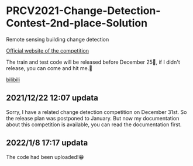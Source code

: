 # PRCV2021-Change-Detection-Contest-2nd-place-Solution


Remote sensing building change detection

[Official website of the competition](https://captain-whu.github.io/PRCV2021_RS/index.html)

The train and test code will be released before December 25🎄, if I didn't release, you can come and hit me.🤪

[bilibili](https://www.bilibili.com/video/BV1TM4y1w7aa?spm_id_from=333.999.0.0&vd_source=0b14de2ebd544086cd89f0c967759f8d)

## 2021/12/22 12:07 updata

Sorry, I have a related change detection competition on December 31st. So the release plan was postponed to January.
But now my documentation about this competition is available, you can read the documentation first.

## 2022/1/8 17:17 updata

The code had been uploaded!😁
